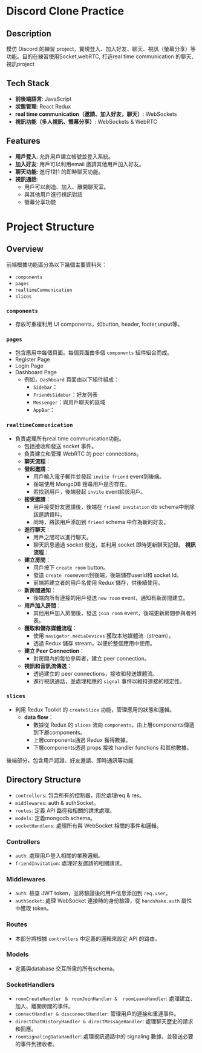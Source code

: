 # Discord Clone Practice

## Description
模仿 Discord 的練習 project，實現登入、加入好友、聊天、視訊（螢幕分享）等功能。目的在練習使用Socket,webRTC, 打造real time communication 的聊天、視訊project

## Tech Stack
- **前後端語言**: JavaScript
- **狀態管理**: React Redux
- **real time communication（邀請、加入好友，聊天）**: WebSockets
- **視訊功能（多人視訊、螢幕分享）**: WebSockets & WebRTC

## Features
- **用戶登入**: 允許用戶建立帳號並登入系統。
- **加入好友**: 用戶可以利用email 邀請其他用戶加入好友。
- **聊天功能**: 進行1對1 的即時聊天功能。
- **視訊通話**:
  - 用戶可以創造、加入、離開聊天室。
  - 與其他用戶進行視訊對話
  - 螢幕分享功能
# Project Structure

## Overview
前端根據功能區分為以下幾個主要資料夾：
- `components`
- `pages`
- `realtimeCommunication`
- `slices`


### `components`
- 存放可重複利用 UI components，如button, header, footer,unput等。

### `pages`
- 包含應用中每個頁面。每個頁面由多個 `components` 組件組合而成。
- Register Page
- Login Page
- Dashboard Page
  - 例如，`Dashboard` 頁面由以下組件組成：
    - `Sidebar`：
    - `FriendsSidebar`：好友列表
    - `Messenger`：與用戶聊天的區域
    - `AppBar`：

### `realtimeCommunication`
- 負責處理所有real time communication功能。
  - 包括接收和發送 socket 事件。
  - 負責建立和管理 WebRTC 的 peer connections。
   - **聊天流程**：
    - **發起邀請**：
      - 用戶輸入電子郵件並發起 `invite friend` event到後端。
      - 後端使用 MongoDB 搜尋用戶是否存在。
      - 若找到用戶，後端發起 `invite` event給該用戶。
    - **接受邀請**：
      - 用戶接受好友邀請後，後端在 `friend invitation` db schema中刪除該邀請資料。
      - 同時，將該用戶添加到 `friend` schema 中作為新的好友。
    - **進行聊天**：
      - 用戶之間可以進行聊天。
      - 聊天訊息通過 socket 發送，並利用 socket 即時更新聊天記錄。
**視訊流程**：
    - **建立房間**：
      - 用戶按下 `create room` button。
      - 發送 `create room`event到後端，後端儲存userId和 socket Id。
      - 前端將建立者的用戶名使用 Redux 儲存，供後續使用。
    - **新房間通知**：
      - 後端向所有連接的用戶發送 `new room` event，通知有新房間建立。
    - **用戶加入房間**：
      - 其他用戶加入房間後，發送 `join room` event，後端更新房間參與者列表。
    - **獲取和儲存媒體流程**：
      - 使用 `navigator.mediaDevices` 獲取本地媒體流（stream）。
      - 透過 Redux 儲存 stream，以便於整個應用中使用。
    - **建立 Peer Connection**：
      - 對房間內的每位參與者，建立 peer connection。
    - **視訊和音訊流傳送**：
      - 透過建立的 peer connections，接收和發送媒體流。
      - 進行視訊通話，並處理相應的 `signal` 事件以維持連接的穩定性。


### `slices`
- 利用 Redux Toolkit 的 `createSlice` 功能，管理應用的狀態和邏輯。
  - **data flow**：
    - 數據從 Redux 的 `slices` 流向 `components`，由上層components傳遞到下層components。
    - 上層components通過 Redux 獲得數據。
    - 下層components透過 props 接收 handler functions 和其他數據。

後端部分，包含用戶認證、好友邀請、即時通訊等功能

## Directory Structure

- `controllers`: 包含所有的控制器，用於處理req & res。
- `middlewares`: auth & authSocket。
- `routes`: 定義 API 路徑和相關的請求處理。
- `models`: 定義mongodb schema。
- `socketHandlers`: 處理所有與 WebSocket 相關的事件和邏輯。

### Controllers
- `auth`: 處理用戶登入相關的業務邏輯。
- `friendInvitation`: 處理好友邀請的相關請求。

### Middlewares
- `auth`: 檢查 JWT token，並將驗證後的用戶信息添加到 `req.user`。
- `authSocket`: 處理 WebSocket 連接時的身份驗證，從 `handshake.auth` 屬性中獲取 token。

### Routes
- 本部分將根據 `controllers` 中定義的邏輯來設定 API 的路由。

### Models
- 定義與database 交互所需的所有schema。

### SocketHandlers
- `roomCreateHandler ＆ roomJoinHandler &  roomLeaveHandler`: 處理建立、加入、離開房間的事件。
- `connectHandler & disconnectHandler`: 管理用戶的連接和重連事件。
- `directChatHistoryHandler & directMessageHandler`: 處理聊天歷史的請求和回應。
- `roomSignalingDataHandler`: 處理視訊通話中的 signaling 數據，並發送必要的事件到接收者。

